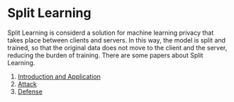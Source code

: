 # Split Learning
Split Learning is considerd a solution for machine learning privacy that takes place between clients and servers. In this way, the model is split and trained, so that the original data does not move to the client and the server, reducing the burden of training. There are some papers about Split Learning.

1. [Introduction and Application](introduction_and_application.md)
2. [Attack](attack.md)
3. [Defense](defense.md)  